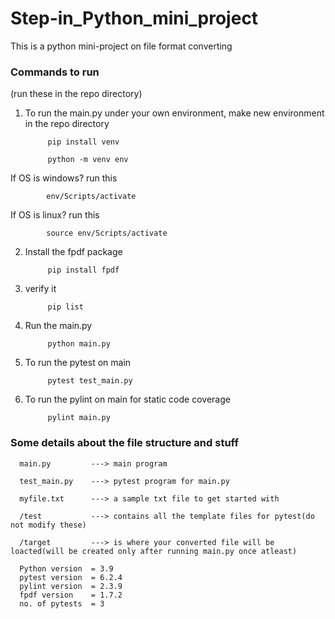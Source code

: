 # Step-in_Python_mini_project
This is a python mini-project on file format converting

### Commands to run 

(run these in the repo directory)

1. To run the main.py under your own environment, make new environment in the repo directory

            pip install venv
            
            python -m venv env
If OS is windows? run this

            env/Scripts/activate
            
If OS is linux? run this

            source env/Scripts/activate
            
2. Install the fpdf package 

            pip install fpdf
            
3. verify it 
 
            pip list
            
4. Run the main.py

            python main.py

5. To run the pytest on main

            pytest test_main.py

6. To run the pylint on main for static code coverage
            
            pylint main.py


### Some details about the file structure and stuff

      main.py         ---> main program

      test_main.py    ---> pytest program for main.py

      myfile.txt      ---> a sample txt file to get started with

      /test           ---> contains all the template files for pytest(do not modify these)
      
      /target         ---> is where your converted file will be loacted(will be created only after running main.py once atleast)
      
      Python version  = 3.9
      pytest version  = 6.2.4
      pylint version  = 2.3.9
      fpdf version    = 1.7.2
      no. of pytests  = 3
      
